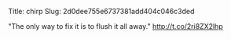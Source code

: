 Title: chirp
Slug: 2d0dee755e6737381add404c046c3ded

"The only way to fix it is to flush it all away." <a href="http://t.co/2ri8ZX2lhp">http://t.co/2ri8ZX2lhp</a>
